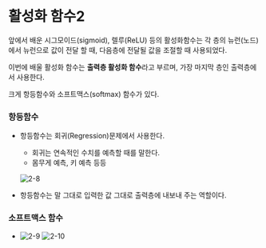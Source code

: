 # 활성화 함수2
앞에서 배운 시그모이드(sigmoid), 렐루(ReLU) 등의 활성화함수는 각 층의 뉴런(노드)에서 뉴런으로 값이 전달 할 때, 다음층에 전달될 값을 조절할 때 사용되었다.

이번에 배울 활성화 함수는 **출력층 활성화 함수**라고 부르며, 가장 마지막 층인 출력층에서 사용한다.

크게 항등함수와 소프트맥스(softmax) 함수가 있다.

### 항등함수
- 항등함수는 회귀(Regression)문제에서 사용한다.
  - 회귀는 연속적인 수치를 예측할 때를 말한다.
  - 몸무게 예측, 키 예측 등등

  ![2-8](https://user-images.githubusercontent.com/63298243/91726627-8af68b80-ebdb-11ea-962f-d0e24e96879c.png)

- 항등함수는 말 그대로 입력한 값 그대로 출력층에 내보내 주는 역할이다.


### 소프트맥스 함수
-
  ![2-9](https://user-images.githubusercontent.com/63298243/91726635-8cc04f00-ebdb-11ea-9cdb-6dfa813c3080.png)
  ![2-10](https://user-images.githubusercontent.com/63298243/91726640-8e8a1280-ebdb-11ea-9d70-c257e7ad3ea6.png)
